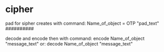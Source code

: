 # cipher
pad for sipher creates with command: Name_of_object = OTP "pad_text"
##########

decode and encode then with command: encode Name_of_object "message_text"
                                 or: decode Name_of_object "message_text"
